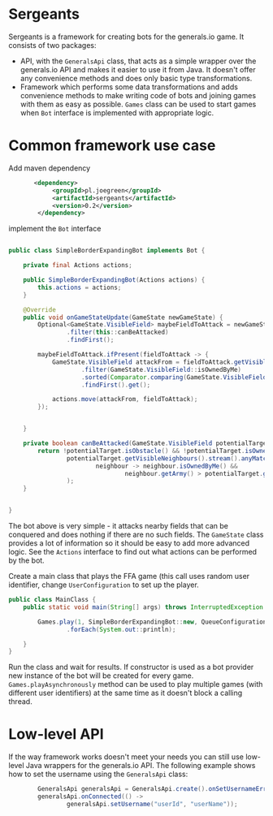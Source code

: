 # Sergeants 

Sergeants is a framework for creating bots for the generals.io game. It consists of two packages:
* API, with the `GeneralsApi` class, that acts as a simple wrapper over the generals.io API and makes it easier to use it from Java. 
It doesn't offer any convenience methods and does only basic type transformations. 
* Framework which performs some data transformations and adds convenience methods 
to make writing code of bots and joining games with them as easy as possible. `Games` class can be used to start games when
`Bot` interface is implemented with appropriate logic.


# Common framework use case
Add maven dependency
```xml
       <dependency>
            <groupId>pl.joegreen</groupId>
            <artifactId>sergeants</artifactId>
            <version>0.2</version>
        </dependency>
```


implement the `Bot` interface 
```java

public class SimpleBorderExpandingBot implements Bot {

    private final Actions actions;

    public SimpleBorderExpandingBot(Actions actions) {
        this.actions = actions;
    }

    @Override
    public void onGameStateUpdate(GameState newGameState) {
        Optional<GameState.VisibleField> maybeFieldToAttack = newGameState.getVisibleFields().stream()
                .filter(this::canBeAttacked)
                .findFirst();

        maybeFieldToAttack.ifPresent(fieldToAttack -> {
            GameState.VisibleField attackFrom = fieldToAttack.getVisibleNeighbours().stream()
                    .filter(GameState.VisibleField::isOwnedByMe)
                    .sorted(Comparator.comparing(GameState.VisibleField::getArmy).reversed())
                    .findFirst().get();

            actions.move(attackFrom, fieldToAttack);
        });


    }

    private boolean canBeAttacked(GameState.VisibleField potentialTarget) {
        return !potentialTarget.isObstacle() && !potentialTarget.isOwnedByMyTeam() &&
                potentialTarget.getVisibleNeighbours().stream().anyMatch(
                        neighbour -> neighbour.isOwnedByMe() &&
                                neighbour.getArmy() > potentialTarget.getArmy() + 1
                );
    }


}


```
The bot above is very simple - it attacks nearby fields that can be conquered and does nothing if there are no such fields. 
The `GameState` class provides a lot of information so it should be easy to add more advanced logic. See the `Actions`
interface to find out what actions can be performed by the bot. 


Create a main class that plays the FFA game (this call uses random user identifier, change `UserConfiguration` to set up the player.

```java
public class MainClass {
    public static void main(String[] args) throws InterruptedException {

        Games.play(1, SimpleBorderExpandingBot::new, QueueConfiguration.freeForAll(false), UserConfiguration.random())
                .forEach(System.out::println);

    }
}
```
Run the class and wait for results. If constructor is used as a bot provider new instance of the bot will be created for every game.
`Games.playAsynchronously` method can be used to play multiple games (with different user identifiers) at the same time as it doesn't
block a calling thread.


# Low-level API

If the way framework works doesn't meet your needs you can still use low-level Java wrappers for the generals.io API. 
The following example shows how to set the username using the `GeneralsApi` class:

```java
        GeneralsApi generalsApi = GeneralsApi.create().onSetUsernameError(System.out::println);
        generalsApi.onConnected(() ->
                generalsApi.setUsername("userId", "userName"));
```



